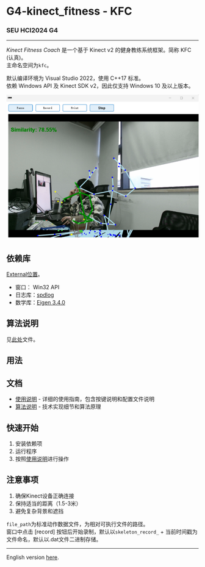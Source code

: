 # G4-kinect_fitness - KFC
### SEU HCI2024 G4 

---

*Kinect Fitness Coach* 是一个基于 Kinect v2 的健身教练系统框架。简称 KFC (认真)。  
主命名空间为`kfc`。

默认编译环境为 Visual Studio 2022，使用 C++17 标准。  
依赖 Windows API 及 Kinect SDK v2，因此仅支持 Windows 10 及以上版本。

![Kinect](docs/images/me.png)

依赖库
---

<a href="External/README.md">External位置</a>。

- 窗口：  Win32 API
- 日志库：[spdlog](https://github.com/gabime/spdlog)
- 数学库：[Eigen 3.4.0](https://eigen.tuxfamily.org/index.php?title=Main_Page)

算法说明
---

见<a href="docs/README.md">此处</a>文件。

用法
---

## 文档

- [使用说明](docs/Usage.md) - 详细的使用指南，包含按键说明和配置文件说明
- [算法说明](docs/Algorithm.md) - 技术实现细节和算法原理

## 快速开始

1. 安装依赖项
2. 运行程序
3. 按照[使用说明](docs/Usage.md)进行操作

## 注意事项

1. 确保Kinect设备正确连接
2. 保持适当的距离（1.5-3米）
3. 避免复杂背景和遮挡

`file_path`为标准动作数据文件，为相对可执行文件的路径。  
窗口中点击 [record] 按钮后开始录制，默认以`skeleton_record_` + 当前时间戳为文件命名，默认以.dat文件二进制存储。

---

English version <a href="README_en.md">here</a>.






